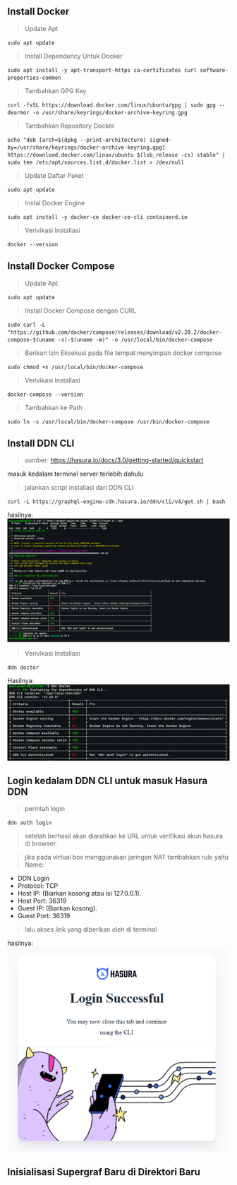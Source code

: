 ## Install Docker

> Update Apt

`sudo apt update`

> Install Dependency Untuk Docker

`sudo apt install -y apt-transport-https ca-certificates curl software-properties-common`

> Tambahkan GPG Key

`curl -fsSL https://download.docker.com/linux/ubuntu/gpg | sudo gpg --dearmor -o /usr/share/keyrings/docker-archive-keyring.gpg`

> Tambahkan Repository Docker

`echo "deb [arch=$(dpkg --print-architecture) signed-by=/usr/share/keyrings/docker-archive-keyring.gpg] https://download.docker.com/linux/ubuntu $(lsb_release -cs) stable" | sudo tee /etc/apt/sources.list.d/docker.list > /dev/null`

> Update Daftar Paket

`sudo apt update`

> Instal Docker Engine

`sudo apt install -y docker-ce docker-ce-cli containerd.io`

> Verivikasi Installasi

`docker --version`

## Install Docker Compose

> Update Apt

`sudo apt update`

> Install Docker Compose dengan CURL

`sudo curl -L "https://github.com/docker/compose/releases/download/v2.20.2/docker-compose-$(uname -s)-$(uname -m)" -o /usr/local/bin/docker-compose`

> Berikan Izin Eksekusi pada file tempat menyimpan docker compose

`sudo chmod +x /usr/local/bin/docker-compose`

> Verivikasi Installasi

`docker-compose --version`

> Tambahkan ke Path

`sudo ln -s /usr/local/bin/docker-compose /usr/bin/docker-compose`

## Install DDN CLI

> sumber: https://hasura.io/docs/3.0/getting-started/quickstart

masuk kedalam terminal server terlebih dahulu

> jalankan script installasi dari DDN CLI

`curl -L https://graphql-engine-cdn.hasura.io/ddn/cli/v4/get.sh | bash`

hasilnya:
![alt text](image.png)

> Verivikasi Installasi

`ddn doctor`

Hasilnya:
![alt text](image-1.png)

## Login kedalam DDN CLI untuk masuk Hasura DDN

> perintah login

`ddn auth login`

> setelah berhasil akan diarahkan ke URL untuk verifikasi akun hasura di browser.

> jika pada virtual box menggunakan jaringan NAT tambahkan rule yaitu Name:

- DDN Login
- Protocol: TCP
- Host IP: (Biarkan kosong atau isi 127.0.0.1).
- Host Port: 36319
- Guest IP: (Biarkan kosong).
- Guest Port: 36319

> lalu akses link yang diberikan oleh di terminal

hasilnya:
![alt text](image-2.png)

## Inisialisasi Supergraf Baru di Direktori Baru
